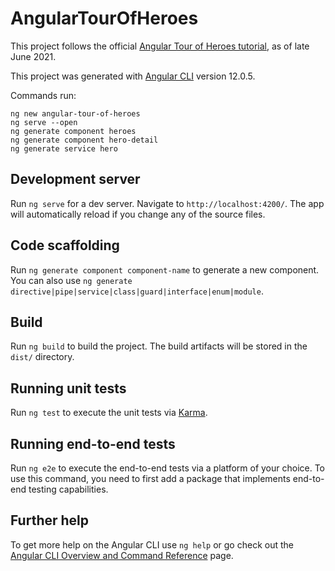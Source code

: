 # AngularTourOfHeroes

This project follows the official [Angular Tour of Heroes tutorial](https://angular.io/tutorial), as of late June 2021.

This project was generated with [Angular CLI](https://github.com/angular/angular-cli) version 12.0.5.

Commands run:

```
ng new angular-tour-of-heroes
ng serve --open
ng generate component heroes
ng generate component hero-detail
ng generate service hero
```

## Development server

Run `ng serve` for a dev server. Navigate to `http://localhost:4200/`. The app will automatically reload if you change any of the source files.

## Code scaffolding

Run `ng generate component component-name` to generate a new component. You can also use `ng generate directive|pipe|service|class|guard|interface|enum|module`.

## Build

Run `ng build` to build the project. The build artifacts will be stored in the `dist/` directory.

## Running unit tests

Run `ng test` to execute the unit tests via [Karma](https://karma-runner.github.io).

## Running end-to-end tests

Run `ng e2e` to execute the end-to-end tests via a platform of your choice. To use this command, you need to first add a package that implements end-to-end testing capabilities.

## Further help

To get more help on the Angular CLI use `ng help` or go check out the [Angular CLI Overview and Command Reference](https://angular.io/cli) page.
